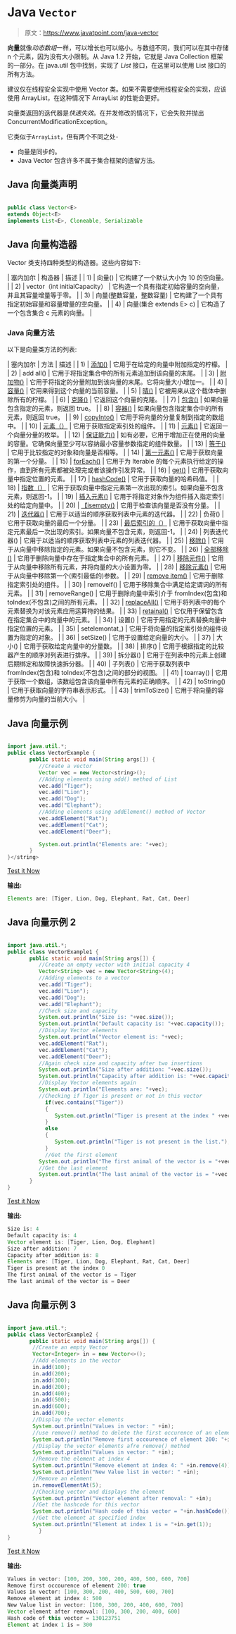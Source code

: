 # Java `Vector`

> 原文：<https://www.javatpoint.com/java-vector>

**向量**就像*动态数组*一样，可以增长也可以缩小。与数组不同，我们可以在其中存储 n 个元素，因为没有大小限制。从 Java 1.2 开始，它就是 Java Collection 框架的一部分。在 java.util 包中找到，实现了 *List* 接口，在这里可以使用 List 接口的所有方法。

建议仅在线程安全实现中使用 Vector 类。如果不需要使用线程安全的实现，应该使用 ArrayList，在这种情况下 ArrayList 的性能会更好。

向量类返回的迭代器是*快速失效*。在并发修改的情况下，它会失败并抛出 ConcurrentModificationException。

它类似于`ArrayList`，但有两个不同之处-

*   向量是同步的。
*   Java Vector 包含许多不属于集合框架的遗留方法。

## Java 向量类声明

```java

public class Vector<E>
extends Object<E>
implements List<E>, Cloneable, Serializable

```

## Java 向量构造器

Vector 类支持四种类型的构造器。这些内容如下:

| 塞内加尔 | 构造器 | 描述 |
| 1) | 向量() | 它构建了一个默认大小为 10 的空向量。 |
| 2) | vector（int initialCapacity） | 它构造一个具有指定初始容量的空向量，并且其容量增量等于零。 |
| 3) | 向量(整数容量，整数容量) | 它构建了一个具有指定初始容量和容量增量的空向量。 |
| 4) | 向量(集合 extends E> c) | 它构造了一个包含集合 c 元素的向量。 |

### Java 向量方法

以下是向量类方法的列表:

| 塞内加尔 | 方法 | 描述 |
| 1) | [添加()](java-vector-add-method) | 它用于在给定的向量中附加指定的柠檬。 |
| 2) | add all() | 它用于将指定集合中的所有元素追加到该向量的末尾。 |
| 3) | [附加物()](java-vector-addelement-method) | 它用于将指定的分量附加到该向量的末尾。它将向量大小增加一。 |
| 4) | [容量()](java-vector-capacity-method) | 它用来得到这个向量的当前容量。 |
| 5) | [晴()](java-vector-clear-method) | 它被用来从这个载体中删除所有的柠檬。 |
| 6) | [克隆()](java-vector-clone-method) | 它返回这个向量的克隆。 |
| 7) | [包含()](java-vector-contains-method) | 如果向量包含指定的元素，则返回 true。 |
| 8) | [容器()](java-vector-containsall-method) | 如果向量包含指定集合中的所有元素，则返回 true。 |
| 9) | [copyInto()](java-vector-copyinto-method) | 它用于将向量的分量复制到指定的数组中。 |
| 10) | [元素（）](java-vector-elementat-method) | 它用于获取指定索引处的组件。 |
| 11) | [元素()](java-vector-elements-method) | 它返回一个向量分量的枚举。 |
| 12) | [保证能力()](java-vector-ensurecapacity-method) | 如有必要，它用于增加正在使用的向量的容量。它确保向量至少可以容纳最小容量参数指定的组件数量。 |
| 13) | [等于()](java-vector-equals-method) | 它用于比较指定的对象和向量是否相等。 |
| 14) | [第一元素()](java-vector-firstelement-method) | 它用于获取向量的第一个分量。 |
| 15) | [forEach()](java-vector-foreach-method) | 它用于为 Iterable 的每个元素执行给定的操作，直到所有元素都被处理完或者该操作引发异常。 |
| 16) | [get()](java-vector-get-method) | 它用于获取向量中指定位置的元素。 |
| 17) | [hashCode()](java-vector-hashcode-method) | 它用于获取向量的哈希码值。 |
| 18) | [指数（）](java-vector-indexof-method) | 它用于获取向量中指定元素第一次出现的索引。如果向量不包含元素，则返回-1。 |
| 19) | [插入元素()](java-vector-insertelementat-method) | 它用于将指定对象作为组件插入指定索引处的给定向量中。 |
| 20) | [【isempty()](java-vector-isempty-method) | 它用于检查该向量是否没有分量。 |
| 21) | [迭代器()](java-vector-iterator-method) | 它用于以适当的顺序获取列表中元素的迭代器。 |
| 22) | 负荷() | 它用于获取向量的最后一个分量。 |
| 23) | [最后索引的（）](java-vector-lastindexof-method) | 它用于获取向量中指定元素最后一次出现的索引。如果向量不包含元素，则返回-1。 |
| 24) | 列表迭代器() | 它用于以适当的顺序获取列表中元素的列表迭代器。 |
| 25) | [移除()](java-vector-remove-method) | 它用于从向量中移除指定的元素。如果向量不包含元素，则它不变。 |
| 26) | [全部移除()](java-vector-removeall-method) | 它用于删除向量中存在于指定集合中的所有元素。 |
| 27) | [移除元件()](java-vector-removeallelements-method) | 它用于从向量中移除所有元素，并将向量的大小设置为零。 |
| 28) | [移除元素()](java-vector-removeelement-method) | 它用于从向量中移除第一个(索引最低的)参数。 |
| 29) | [remove item()](java-vector-removeelementat-method) | 它用于删除指定索引处的组件。 |
| 30) | removeIf() | 它用于移除集合中满足给定谓词的所有元素。 |
| 31) | removeRange() | 它用于删除向量中索引介于 fromIndex(包含)和 toIndex(不包含)之间的所有元素。 |
| 32) | [replaceAll()](java-vector-replaceall-method) | 它用于将列表中的每个元素替换为对该元素应用运算符的结果。 |
| 33) | [retainal()](java-vector-retainall-method) | 它仅用于保留包含在指定集合中的向量中的元素。 |
| 34) | 设置() | 它用于用指定的元素替换向量中指定位置的元素。 |
| 35) | setelemontat_) | 它用于将向量的指定索引处的组件设置为指定的对象。 |
| 36) | setSize() | 它用于设置给定向量的大小。 |
| 37) | 大小() | 它用于获取给定向量中的分量数。 |
| 38) | 排序() | 它用于根据指定的比较器产生的顺序对列表进行排序。 |
| 39) | 拆分器() | 它用于在列表中的元素上创建后期绑定和故障快速拆分器。 |
| 40) | 子列表() | 它用于获取列表中 fromIndex(包含)和 toIndex(不包含)之间的部分的视图。 |
| 41) | toarray() | 它用于获取一个数组，该数组包含该向量中所有元素的正确顺序。 |
| 42) | toString() | 它用于获取向量的字符串表示形式。 |
| 43) | trimToSize() | 它用于将向量的容量修剪为向量的当前大小。 |

## Java 向量示例

```java

import java.util.*;
public class VectorExample {
	   public static void main(String args[]) {
	      //Create a vector
	      Vector vec = new Vector<string>();
	      //Adding elements using add() method of List
	      vec.add("Tiger");
	      vec.add("Lion");
	      vec.add("Dog");
	      vec.add("Elephant");
	      //Adding elements using addElement() method of Vector
	      vec.addElement("Rat");
	      vec.addElement("Cat");
	      vec.addElement("Deer");

	      System.out.println("Elements are: "+vec);
	   }
}</string> 
```

[Test it Now](https://compiler.javatpoint.com/opr/test.jsp?filename=VectorExample)

**输出:**

```java
Elements are: [Tiger, Lion, Dog, Elephant, Rat, Cat, Deer]

```

## Java 向量示例 2

```java

import java.util.*;
public class VectorExample1 {
	   public static void main(String args[]) {
	      //Create an empty vector with initial capacity 4
	      Vector<String> vec = new Vector<String>(4);
	      //Adding elements to a vector
	      vec.add("Tiger");
	      vec.add("Lion");
	      vec.add("Dog");
	      vec.add("Elephant");
	      //Check size and capacity
	      System.out.println("Size is: "+vec.size());
	      System.out.println("Default capacity is: "+vec.capacity());
	      //Display Vector elements
	      System.out.println("Vector element is: "+vec);
	      vec.addElement("Rat");
	      vec.addElement("Cat");
	      vec.addElement("Deer");
	      //Again check size and capacity after two insertions
	      System.out.println("Size after addition: "+vec.size());
	      System.out.println("Capacity after addition is: "+vec.capacity());
	      //Display Vector elements again
	      System.out.println("Elements are: "+vec);
	      //Checking if Tiger is present or not in this vector       
            if(vec.contains("Tiger"))
            {
               System.out.println("Tiger is present at the index " +vec.indexOf("Tiger"));
            }
            else
            {
               System.out.println("Tiger is not present in the list.");
            }
            //Get the first element
  	      System.out.println("The first animal of the vector is = "+vec.firstElement()); 
  	      //Get the last element
  	      System.out.println("The last animal of the vector is = "+vec.lastElement()); 
	   }
}

```

[Test it Now](https://compiler.javatpoint.com/opr/test.jsp?filename=VectorExample1)

**输出:**

```java
Size is: 4
Default capacity is: 4
Vector element is: [Tiger, Lion, Dog, Elephant]
Size after addition: 7
Capacity after addition is: 8
Elements are: [Tiger, Lion, Dog, Elephant, Rat, Cat, Deer]
Tiger is present at the index 0
The first animal of the vector is = Tiger
The last animal of the vector is = Deer

```

## Java 向量示例 3

```java

import java.util.*;
public class VectorExample2 {
	   public static void main(String args[]) {
		//Create an empty Vector      
		Vector<Integer> in = new Vector<>();
	    //Add elements in the vector
		in.add(100);
		in.add(200);
		in.add(300);
		in.add(200);
		in.add(400);
		in.add(500);
		in.add(600);
		in.add(700);
		//Display the vector elements
		System.out.println("Values in vector: " +in);
		//use remove() method to delete the first occurence of an element
		System.out.println("Remove first occourence of element 200: "+in.remove((Integer)200));
		//Display the vector elements afre remove() method
		System.out.println("Values in vector: " +in);
		//Remove the element at index 4
		System.out.println("Remove element at index 4: " +in.remove(4));
		System.out.println("New Value list in vector: " +in);
		//Remove an element
		in.removeElementAt(5);	    
		//Checking vector and displays the element
		System.out.println("Vector element after removal: " +in);
		//Get the hashcode for this vector
		System.out.println("Hash code of this vector = "+in.hashCode());
		//Get the element at specified index
		System.out.println("Element at index 1 is = "+in.get(1));
	      }
}

```

[Test it Now](https://compiler.javatpoint.com/opr/test.jsp?filename=VectorExample2)

**输出:**

```java
Values in vector: [100, 200, 300, 200, 400, 500, 600, 700]
Remove first occourence of element 200: true
Values in vector: [100, 300, 200, 400, 500, 600, 700]
Remove element at index 4: 500
New Value list in vector: [100, 300, 200, 400, 600, 700]
Vector element after removal: [100, 300, 200, 400, 600]
Hash code of this vector = 130123751
Element at index 1 is = 300

```